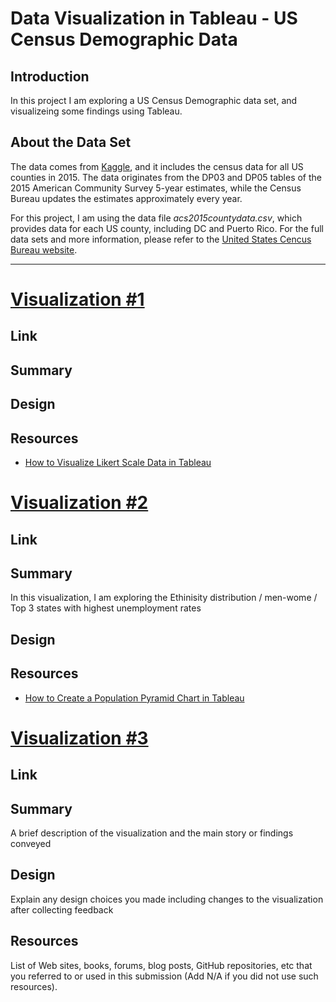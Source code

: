 # Data Visualization in Tableau - US Census Demographic Data


## <b>Introduction</b><br>

In this project I am exploring a US Census Demographic data set, and visualizeing some findings using Tableau.


## <b>About the Data Set</b>

The data comes from [Kaggle](https://www.kaggle.com/datasets/muonneutrino/us-census-demographic-data), and it includes the census data for all US counties in 2015. The data originates from the DP03 and DP05 tables of the 2015 American Community Survey 5-year estimates, while the Census Bureau updates the estimates approximately every year. 

For this project, I am using the data file _acs2015countydata.csv_, which provides data for each US county, including DC and Puerto Rico.
For the full data sets and more information, please refer to the [United States Cencus Bureau website](https://data.census.gov/cedsci/).

___________________

# [Visualization #1]()

## Link

## Summary


## Design


## Resources

* [How to Visualize Likert Scale Data in Tableau](https://www.rigordatasolutions.com/post/how-to-visualize-likert-scale-data-in-tableau)



# [Visualization #2]()

## Link

## Summary

In this visualization, I am exploring the
Ethinisity distribution / men-wome / Top 3 states with highest unemployment rates

## Design



## Resources

* [How to Create a Population Pyramid Chart in Tableau](https://www.doingdata.org/blog/how-to-create-a-population-pyramid-chart-in-tableau)


# [Visualization #3]()

## Link

## Summary

A brief description of the visualization and the main story or findings conveyed


## Design

Explain any design choices you made including changes to the visualization after collecting feedback


## Resources

List of Web sites, books, forums, blog posts, GitHub repositories, etc that you referred to or used in this submission (Add N/A if you did not use such resources).
